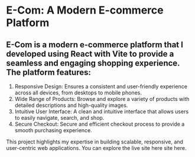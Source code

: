 # E-Com: A Modern E-commerce Platform
## E-Com is a modern e-commerce platform that I developed using React with Vite to provide a seamless and engaging shopping experience. The platform features:
1. Responsive Design: Ensures a consistent and user-friendly experience across all devices, from desktops to mobile phones.
2. Wide Range of Products: Browse and explore a variety of products with detailed descriptions and high-quality images.
3. Intuitive User Interface: A clean and intuitive interface that allows users to easily navigate, search, and shop.
4. Secure Checkout: Secure and efficient checkout process to provide a smooth purchasing experience.

This project highlights my expertise in building scalable, responsive, and user-centric web applications. You can explore the live <link>site here</link> site here.
